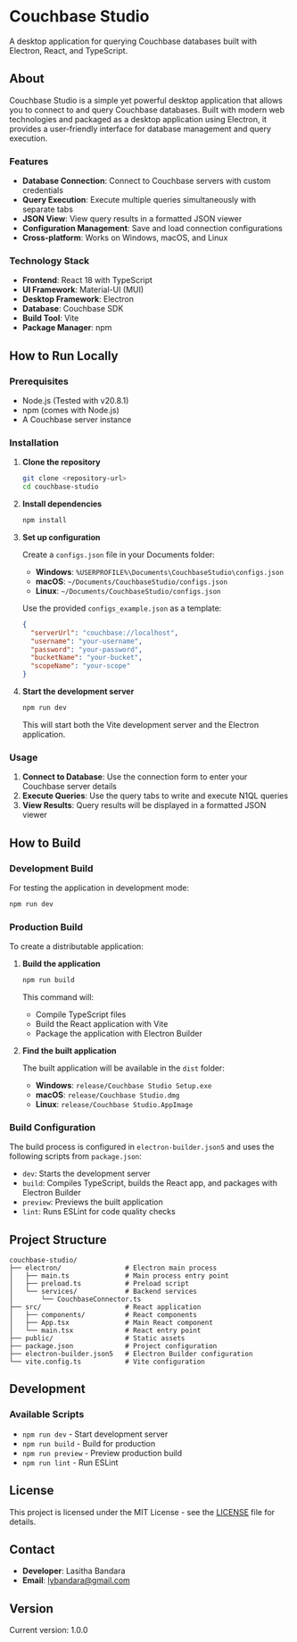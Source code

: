 # Couchbase Studio

A desktop application for querying Couchbase databases built with Electron, React, and TypeScript.

## About

Couchbase Studio is a simple yet powerful desktop application that allows you to connect to and query Couchbase databases. Built with modern web technologies and packaged as a desktop application using Electron, it provides a user-friendly interface for database management and query execution.

### Features

- **Database Connection**: Connect to Couchbase servers with custom credentials
- **Query Execution**: Execute multiple queries simultaneously with separate tabs
- **JSON View**: View query results in a formatted JSON viewer
- **Configuration Management**: Save and load connection configurations
- **Cross-platform**: Works on Windows, macOS, and Linux

### Technology Stack

- **Frontend**: React 18 with TypeScript
- **UI Framework**: Material-UI (MUI)
- **Desktop Framework**: Electron
- **Database**: Couchbase SDK
- **Build Tool**: Vite
- **Package Manager**: npm

## How to Run Locally

### Prerequisites

- Node.js (Tested with v20.8.1)
- npm (comes with Node.js)
- A Couchbase server instance

### Installation

1. **Clone the repository**

   ```bash
   git clone <repository-url>
   cd couchbase-studio
   ```

2. **Install dependencies**

   ```bash
   npm install
   ```

3. **Set up configuration**

   Create a `configs.json` file in your Documents folder:
   - **Windows**: `%USERPROFILE%\Documents\CouchbaseStudio\configs.json`
   - **macOS**: `~/Documents/CouchbaseStudio/configs.json`
   - **Linux**: `~/Documents/CouchbaseStudio/configs.json`

   Use the provided `configs_example.json` as a template:

   ```json
   {
     "serverUrl": "couchbase://localhost",
     "username": "your-username",
     "password": "your-password",
     "bucketName": "your-bucket",
     "scopeName": "your-scope"
   }
   ```

4. **Start the development server**

   ```bash
   npm run dev
   ```

   This will start both the Vite development server and the Electron application.

### Usage

1. **Connect to Database**: Use the connection form to enter your Couchbase server details
2. **Execute Queries**: Use the query tabs to write and execute N1QL queries
3. **View Results**: Query results will be displayed in a formatted JSON viewer

## How to Build

### Development Build

For testing the application in development mode:

```bash
npm run dev
```

### Production Build

To create a distributable application:

1. **Build the application**

   ```bash
   npm run build
   ```

   This command will:
   - Compile TypeScript files
   - Build the React application with Vite
   - Package the application with Electron Builder

2. **Find the built application**

   The built application will be available in the `dist` folder:
   - **Windows**: `release/Couchbase Studio Setup.exe`
   - **macOS**: `release/Couchbase Studio.dmg`
   - **Linux**: `release/Couchbase Studio.AppImage`

### Build Configuration

The build process is configured in `electron-builder.json5` and uses the following scripts from `package.json`:

- `dev`: Starts the development server
- `build`: Compiles TypeScript, builds the React app, and packages with Electron Builder
- `preview`: Previews the built application
- `lint`: Runs ESLint for code quality checks

## Project Structure

```
couchbase-studio/
├── electron/                # Electron main process
│   ├── main.ts              # Main process entry point
│   ├── preload.ts           # Preload script
│   └── services/            # Backend services
│       └── CouchbaseConnector.ts
├── src/                     # React application
│   ├── components/          # React components
│   ├── App.tsx              # Main React component
│   └── main.tsx             # React entry point
├── public/                  # Static assets
├── package.json             # Project configuration
├── electron-builder.json5   # Electron Builder configuration
└── vite.config.ts           # Vite configuration
```

## Development

### Available Scripts

- `npm run dev` - Start development server
- `npm run build` - Build for production
- `npm run preview` - Preview production build
- `npm run lint` - Run ESLint


## License

This project is licensed under the MIT License - see the [LICENSE](LICENSE) file for details.

## Contact

- **Developer**: Lasitha Bandara
- **Email**: lybandara@gmail.com

## Version

Current version: 1.0.0

